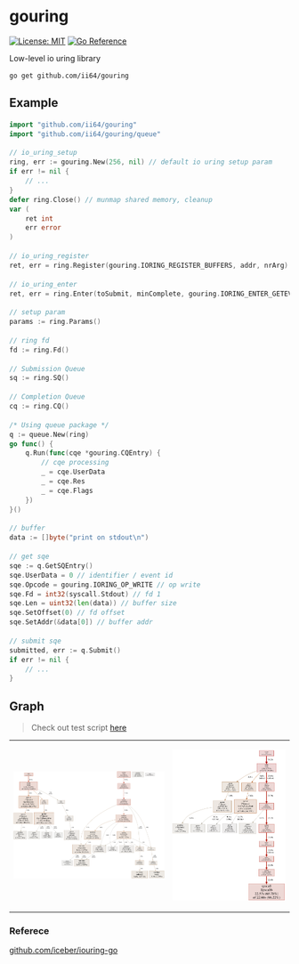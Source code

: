 # gouring


[![License: MIT][1]](LICENSE)
[![Go Reference][2]](https://pkg.go.dev/github.com/ii64/gouring)

Low-level io uring library

```
go get github.com/ii64/gouring
```

## Example

```go
import "github.com/ii64/gouring"
import "github.com/ii64/gouring/queue"

// io_uring_setup
ring, err := gouring.New(256, nil) // default io uring setup param
if err != nil {
    // ...
}
defer ring.Close() // munmap shared memory, cleanup
var (
    ret int
    err error
)

// io_uring_register
ret, err = ring.Register(gouring.IORING_REGISTER_BUFFERS, addr, nrArg)

// io_uring_enter
ret, err = ring.Enter(toSubmit, minComplete, gouring.IORING_ENTER_GETEVENTS, nil)

// setup param
params := ring.Params()

// ring fd
fd := ring.Fd()

// Submission Queue
sq := ring.SQ()

// Completion Queue
cq := ring.CQ()

/* Using queue package */
q := queue.New(ring)
go func() {
    q.Run(func(cqe *gouring.CQEntry) {
        // cqe processing
        _ = cqe.UserData
        _ = cqe.Res
        _ = cqe.Flags
    })
}()

// buffer
data := []byte("print on stdout\n")

// get sqe
sqe := q.GetSQEntry()
sqe.UserData = 0 // identifier / event id
sqe.Opcode = gouring.IORING_OP_WRITE // op write
sqe.Fd = int32(syscall.Stdout) // fd 1
sqe.Len = uint32(len(data)) // buffer size
sqe.SetOffset(0) // fd offset
sqe.SetAddr(&data[0]) // buffer addr

// submit sqe
submitted, err := q.Submit()
if err != nil {
    // ...
}
```

## Graph

> Check out test script [here](https://gist.github.com/ii64/3a4e8f5c689bb65b2fb9c5f2b1a5904d)

<table><tr><td>

![graph sqpoll][3]

</td><td>

![graph non sqpoll][4]

</td></tr></table>



### Referece
[github.com/iceber/iouring-go](https://github.com/iceber/iouring-go)


[1]: https://img.shields.io/badge/License-MIT-yellow.svg
[2]: https://pkg.go.dev/badge/github.com/ii64/gouring.svg
[3]: assets/sqpoll.svg
[4]: assets/nosqpoll.svg